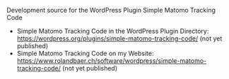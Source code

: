 Development source for the WordPress Plugin Simple Matomo Tracking Code

- Simple Matomo Tracking Code in the WordPress Plugin Directory: https://wordpress.org/plugins/simple-matomo-tracking-code/ (not yet published)
- Simple Matomo Tracking Code on my Website: https://www.rolandbaer.ch/software/wordpress/simple-matomo-tracking-code/ (not yet published)
